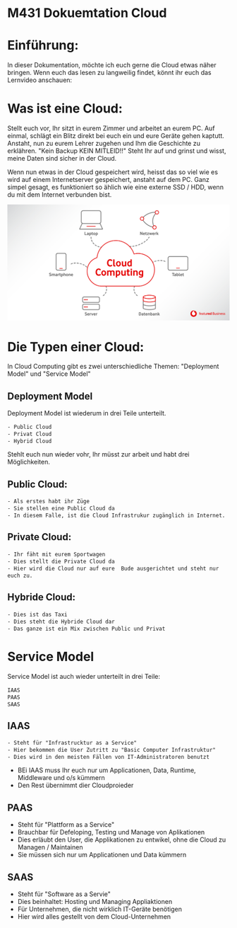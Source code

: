 # M431 Dokuemtation Cloud 


# Einführung:
In dieser Dokumentation, möchte ich euch gerne die Cloud etwas näher bringen. 
Wenn euch das lesen zu langweilig findet, könnt ihr euch das Lernvideo anschauen: 


# Was ist eine Cloud:  
Stellt euch vor, Ihr sitzt in eurem Zimmer und arbeitet an eurem PC. 
Auf einmal, schlägt ein Blitz direkt bei euch ein und eure Geräte gehen kaptutt. 
Anstaht, nun zu eurem Lehrer zugehen und Ihm die Geschichte zu erklähren. "Kein Backup KEIN MITLEID!!"
Steht Ihr auf und grinst und wisst, meine Daten sind sicher in der Cloud. 

Wenn nun etwas in der Cloud gespeichert wird, heisst das so viel wie es wird auf einem Internetserver gespeichert, anstaht auf dem PC. 
Ganz simpel gesagt, es funktioniert so ählich wie eine externe SSD / HDD, wenn du mit dem Internet verbunden bist.  


![Hier sollte ein Bild stehen](Images/01CloudComputing-01.jpg )


# Die Typen einer Cloud: 

In Cloud Computing gibt es zwei unterschiedliche Themen: 
"Deployment Model" und "Service Model"

## Deployment Model   
Deployment Model ist wiederum in drei Teile unterteilt. 

    - Public Cloud 
    - Privat Cloud 
    - Hybrid Cloud 


Stehlt euch nun wieder vohr, Ihr müsst zur arbeit und habt drei Möglichkeiten. 

## Public Cloud: 

    - Als erstes habt ihr Züge
    - Sie stellen eine Public Cloud da 
    - In diesem Falle, ist die Cloud Infrastrukur zugänglich in Internet. 


## Private Cloud:

    - Ihr fäht mit eurem Sportwagen
    - Dies stellt die Private Cloud da
    - Hier wird die Cloud nur auf eure  Bude ausgerichtet und steht nur euch zu. 

## Hybride Cloud: 

    - Dies ist das Taxi 
    - Dies steht die Hybride Cloud dar 
    - Das ganze ist ein Mix zwischen Public und Privat 


# Service Model
Service Model ist auch wieder unterteilt in drei Teile:      
    
    IAAS 
    PAAS
    SAAS

## IAAS 

    - Steht für "Infrastrucktur as a Service"
    - Hier bekommen die User Zutritt zu "Basic Computer Infrastruktur"
    - Dies wird in den meisten Fällen von IT-Administratoren benutzt
- BEi IAAS muss Ihr euch nur um Applicationen, Data, Runtime, Middleware und o/s kümmern 
- Den Rest übernimmt dier Cloudproieder

## PAAS
- Steht für "Plattform as a Service"
- Brauchbar für Defeloping, Testing und Manage von Aplikationen
- Dies erläubt den User, die Applikationen zu entwikel, ohne die Cloud zu Managen / Maintainen
- Sie müssen sich nur um Applicationen und Data kümmern 

## SAAS
- Steht für "Software as a Servie"
- Dies beinhaltet: Hosting und Managing Appliaktionen 
- Für Unternehmen, die nicht wirklich IT-Geräte benötigen
- Hier wird alles gestellt von dem Cloud-Unternehmen 



